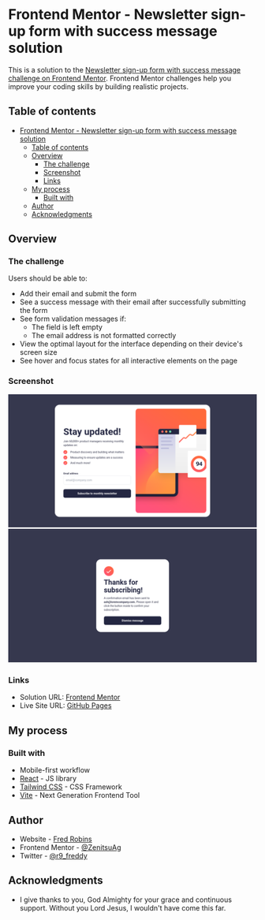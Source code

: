 # Frontend Mentor - Newsletter sign-up form with success message solution

This is a solution to the [Newsletter sign-up form with success message challenge on Frontend Mentor](https://www.frontendmentor.io/challenges/newsletter-signup-form-with-success-message-3FC1AZbNrv). Frontend Mentor challenges help you improve your coding skills by building realistic projects. 

## Table of contents

- [Frontend Mentor - Newsletter sign-up form with success message solution](#frontend-mentor---newsletter-sign-up-form-with-success-message-solution)
  - [Table of contents](#table-of-contents)
  - [Overview](#overview)
    - [The challenge](#the-challenge)
    - [Screenshot](#screenshot)
    - [Links](#links)
  - [My process](#my-process)
    - [Built with](#built-with)
  - [Author](#author)
  - [Acknowledgments](#acknowledgments)

## Overview

### The challenge

Users should be able to:

- Add their email and submit the form
- See a success message with their email after successfully submitting the form
- See form validation messages if:
  - The field is left empty
  - The email address is not formatted correctly
- View the optimal layout for the interface depending on their device's screen size
- See hover and focus states for all interactive elements on the page

### Screenshot

![](./assets/images/screenshot1.png)
![](./assets/images/screenshot2.png)

### Links

- Solution URL: [Frontend Mentor](https://www.frontendmentor.io/solutions/newsletter-signup-form-using-react-tailwindcss-and-vite-e1iYLOF9fZ)
- Live Site URL: [GitHub Pages](https://zenitsuag.github.io/newsletter-sign-up-component/)

## My process

### Built with

- Mobile-first workflow
- [React](https://react.dev/) - JS library
- [Tailwind CSS](https://tailwindcss.com/) - CSS Framework
- [Vite](https://vitejs.dev) - Next Generation Frontend Tool

## Author

- Website - [Fred Robins](https://github.com/ZenitsuAg/)
- Frontend Mentor - [@ZenitsuAg](https://www.frontendmentor.io/profile/ZenitsuAg/)
- Twitter - [@r9_freddy](https://www.twitter.com/r9_freddy)

## Acknowledgments

- I give thanks to you, God Almighty for your grace and continuous support. Without you Lord Jesus, I wouldn't have come this far.